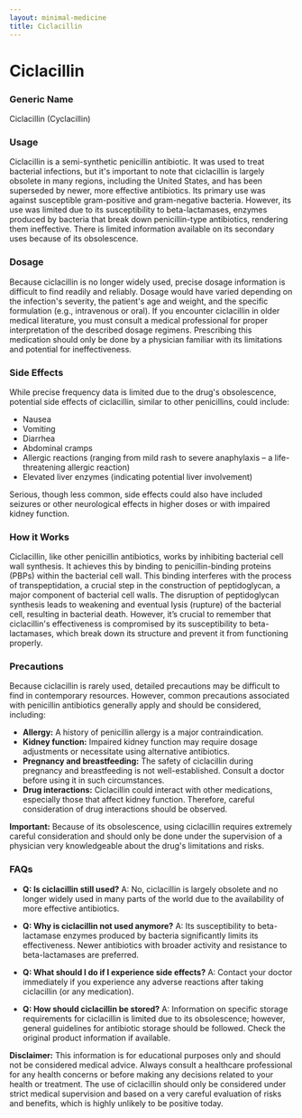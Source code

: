 ```yaml
---
layout: minimal-medicine
title: Ciclacillin
---
```


# Ciclacillin
### Generic Name
Ciclacillin (Cyclacillin)

### Usage
Ciclacillin is a semi-synthetic penicillin antibiotic.  It was used to treat bacterial infections, but it's important to note that ciclacillin is largely obsolete in many regions, including the United States, and has been superseded by newer, more effective antibiotics.  Its primary use was against susceptible gram-positive and gram-negative bacteria.  However, its use was limited due to its susceptibility to beta-lactamases, enzymes produced by bacteria that break down penicillin-type antibiotics, rendering them ineffective.  There is limited information available on its secondary uses because of its obsolescence.


### Dosage
Because ciclacillin is no longer widely used, precise dosage information is difficult to find readily and reliably.  Dosage would have varied depending on the infection's severity, the patient's age and weight, and the specific formulation (e.g., intravenous or oral).  If you encounter ciclacillin in older medical literature, you must consult a medical professional for proper interpretation of the described dosage regimens.  Prescribing this medication should only be done by a physician familiar with its limitations and potential for ineffectiveness.


### Side Effects
While precise frequency data is limited due to the drug's obsolescence, potential side effects of ciclacillin, similar to other penicillins, could include:

* Nausea
* Vomiting
* Diarrhea
* Abdominal cramps
* Allergic reactions (ranging from mild rash to severe anaphylaxis – a life-threatening allergic reaction)
*  Elevated liver enzymes (indicating potential liver involvement)

Serious, though less common, side effects could also have included seizures or other neurological effects in higher doses or with impaired kidney function.


### How it Works
Ciclacillin, like other penicillin antibiotics, works by inhibiting bacterial cell wall synthesis.  It achieves this by binding to penicillin-binding proteins (PBPs) within the bacterial cell wall. This binding interferes with the process of transpeptidation, a crucial step in the construction of peptidoglycan, a major component of bacterial cell walls.  The disruption of peptidoglycan synthesis leads to weakening and eventual lysis (rupture) of the bacterial cell, resulting in bacterial death.  However, it’s crucial to remember that ciclacillin's effectiveness is compromised by its susceptibility to beta-lactamases, which break down its structure and prevent it from functioning properly.


### Precautions
Because ciclacillin is rarely used, detailed precautions may be difficult to find in contemporary resources. However, common precautions associated with penicillin antibiotics generally apply and should be considered, including:

* **Allergy:** A history of penicillin allergy is a major contraindication.  
* **Kidney function:**  Impaired kidney function may require dosage adjustments or necessitate using alternative antibiotics.
* **Pregnancy and breastfeeding:**  The safety of ciclacillin during pregnancy and breastfeeding is not well-established. Consult a doctor before using it in such circumstances.
* **Drug interactions:**  Ciclacillin could interact with other medications, especially those that affect kidney function.  Therefore, careful consideration of drug interactions should be observed.

**Important:** Because of its obsolescence, using ciclacillin requires extremely careful consideration and should only be done under the supervision of a physician very knowledgeable about the drug's limitations and risks.


### FAQs

* **Q: Is ciclacillin still used?**  A: No, ciclacillin is largely obsolete and no longer widely used in many parts of the world due to the availability of more effective antibiotics.

* **Q: Why is ciclacillin not used anymore?** A: Its susceptibility to beta-lactamase enzymes produced by bacteria significantly limits its effectiveness.  Newer antibiotics with broader activity and resistance to beta-lactamases are preferred.

* **Q: What should I do if I experience side effects?** A: Contact your doctor immediately if you experience any adverse reactions after taking ciclacillin (or any medication).

* **Q: How should ciclacillin be stored?** A:  Information on specific storage requirements for ciclacillin is limited due to its obsolescence; however, general guidelines for antibiotic storage should be followed.  Check the original product information if available.

**Disclaimer:** This information is for educational purposes only and should not be considered medical advice.  Always consult a healthcare professional for any health concerns or before making any decisions related to your health or treatment.  The use of ciclacillin should only be considered under strict medical supervision and based on a very careful evaluation of risks and benefits, which is highly unlikely to be positive today.
